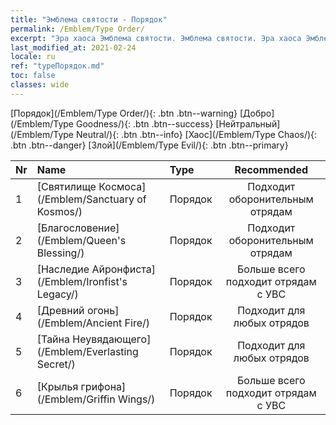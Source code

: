 ```yaml
---
title: "Эмблема святости - Порядок"
permalink: /Emblem/Type Order/
excerpt: "Эра хаоса Эмблема святости. Эмблема святости. Эра хаоса Эмблема святости Порядок. Эра хаоса Порядок"
last_modified_at: 2021-02-24
locale: ru
ref: "typeПорядок.md"
toc: false
classes: wide
---
```


  [Порядок](/Emblem/Type Order/){: .btn .btn--warning}   [Добро](/Emblem/Type Goodness/){: .btn .btn--success}   [Нейтральный](/Emblem/Type Neutral/){: .btn .btn--info}   [Хаос](/Emblem/Type Chaos/){: .btn .btn--danger}   [Злой](/Emblem/Type Evil/){: .btn .btn--primary} 

  |  Nr  |             Name            |    Type    |   Recommended   |
  |:-----|:----------------------------|:-----------|:---------------:|
  | 1 | [Святилище Космоса](/Emblem/Sanctuary of Kosmos/) | Порядок | Подходит оборонительным отрядам | 
  | 2 | [Благословение](/Emblem/Queen's Blessing/) | Порядок | Подходит оборонительным отрядам | 
  | 3 | [Наследие Айронфиста](/Emblem/Ironfist's Legacy/) | Порядок | Больше всего подходит отрядам с УВС | 
  | 4 | [Древний огонь](/Emblem/Ancient Fire/) | Порядок | Подходит для любых отрядов | 
  | 5 | [Тайна Неувядающего](/Emblem/Everlasting Secret/) | Порядок | Подходит для любых отрядов | 
  | 6 | [Крылья грифона](/Emblem/Griffin Wings/) | Порядок | Больше всего подходит отрядам с УВС | 
